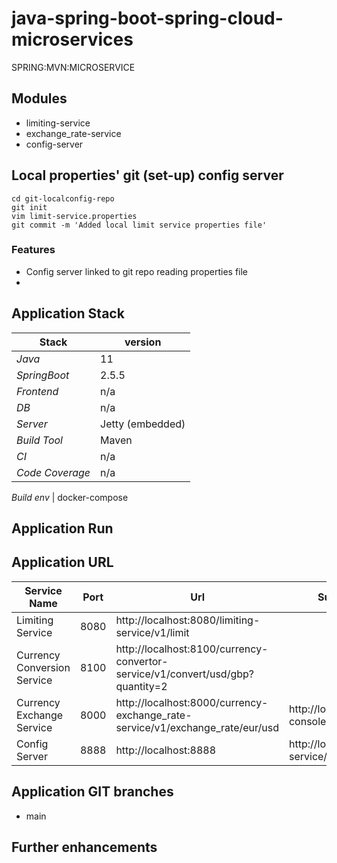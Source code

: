 # java-spring-boot-spring-cloud-microservices
SPRING:MVN:MICROSERVICE

## Modules 
- limiting-service
- exchange_rate-service  
- config-server

## Local properties' git (set-up) config server
``` 
cd git-localconfig-repo
git init 
vim limit-service.properties
git commit -m 'Added local limit service properties file'
```

### Features
- Config server linked to git repo reading properties file
- 


## 

## Application Stack

Stack  | version |
--- | --- |  
*Java* | 11
*SpringBoot* |  2.5.5
*Frontend* | n/a
*DB* | n/a
*Server* | Jetty (embedded)
*Build Tool* | Maven
*CI* | n/a
*Code Coverage* | n/a

*Build env* | docker-compose

## Application Run

## Application URL
Service Name | Port | Url | Supporting Url
--- | --- | --- |--- |
Limiting Service | 8080 | http://localhost:8080/limiting-service/v1/limit |
Currency Conversion Service | 8100 | http://localhost:8100/currency-convertor-service/v1/convert/usd/gbp?quantity=2 |
Currency Exchange Service | 8000 | http://localhost:8000/currency-exchange_rate-service/v1/exchange_rate/eur/usd | http://localhost:8000/h2-console/
Config Server | 8888 | http://localhost:8888 | http://localhost:8888/limit-service/default


## Application GIT branches
- main

## Further enhancements 